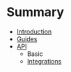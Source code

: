 # Summary

* [Introduction](README.md)
* [Guides](guidesmd.md)
* [API](api.md)
   * Basic
   * [Integrations](integrations.md)

